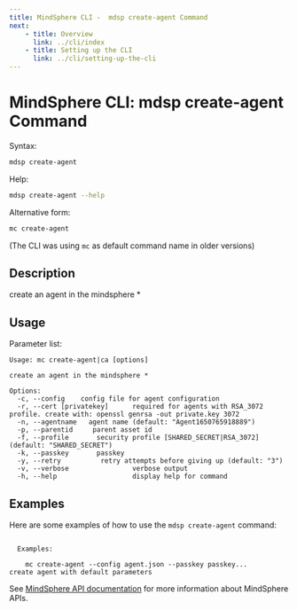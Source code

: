 ```yaml
---
title: MindSphere CLI -  mdsp create-agent Command
next:
    - title: Overview
      link: ../cli/index
    - title: Setting up the CLI
      link: ../cli/setting-up-the-cli
---
```


# MindSphere CLI: mdsp create-agent Command

Syntax:

```bash
mdsp create-agent
```

Help:

```bash
mdsp create-agent --help
```

Alternative form:

```bash
mc create-agent
```

(The CLI was using `mc` as default command name in older versions)

## Description

create an agent in the mindsphere *

## Usage

Parameter list:

```text
Usage: mc create-agent|ca [options]

create an agent in the mindsphere *

Options:
  -c, --config    config file for agent configuration
  -r, --cert [privatekey]      required for agents with RSA_3072 profile. create with: openssl genrsa -out private.key 3072
  -n, --agentname   agent name (default: "Agent1650765918889")
  -p, --parentid     parent asset id
  -f, --profile       security profile [SHARED_SECRET|RSA_3072] (default: "SHARED_SECRET")
  -k, --passkey       passkey
  -y, --retry          retry attempts before giving up (default: "3")
  -v, --verbose                verbose output
  -h, --help                   display help for command

```

## Examples

Here are some examples of how to use the `mdsp create-agent` command:

```text

  Examples:

    mc create-agent --config agent.json --passkey passkey... 	 create agent with default parameters

```

See [MindSphere API documentation](https://documentation.mindsphere.io/MindSphere/apis/index.html) for more information about MindSphere APIs.